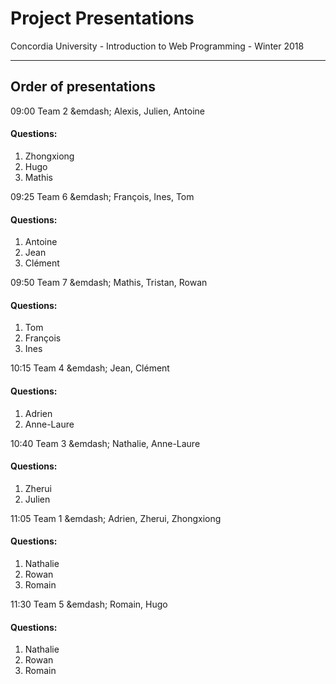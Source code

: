 # Project Presentations
Concordia University - Introduction to Web Programming - Winter 2018
<hr>
<h2>Order of presentations</h2>
<p>09:00 Team 2 &emdash; Alexis, Julien, Antoine<br><h4>Questions: </h4><ol><li>Zhongxiong</li><li>Hugo</li><li>Mathis</li></ol></p>
<p>09:25 Team 6 &emdash; François, Ines, Tom<br><h4>Questions: </h4><ol><li>Antoine</li><li>Jean</li><li>Clément</li></ol></p>
<p>09:50 Team 7 &emdash; Mathis, Tristan, Rowan<br><h4>Questions: </h4><ol><li>Tom</li><li>François</li><li>Ines</li></ol></p>
<p>10:15 Team 4 &emdash; Jean, Clément<br><h4>Questions: </h4><ol><li>Adrien</li><li>Anne-Laure</li></ol></p>
<p>10:40 Team 3 &emdash; Nathalie, Anne-Laure<br><h4>Questions: </h4><ol><li>Zherui</li><li>Julien</li></ol></p>
<p>11:05 Team 1 &emdash; Adrien, Zherui, Zhongxiong<br><h4>Questions: </h4><ol><li>Nathalie</li><li>Rowan</li><li>Romain</li></ol></p>
<p>11:30 Team 5 &emdash; Romain, Hugo<br><h4>Questions: </h4><ol><li>Nathalie</li><li>Rowan</li><li>Romain</li></ol></p>
